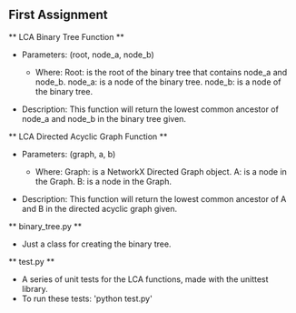 ## First Assignment
** LCA Binary Tree Function **
* Parameters: (root, node_a, node_b)
  * Where:
           Root: is the root of the binary tree that contains node_a and node_b.
           node_a: is a node of the binary tree.
           node_b: is a node of the binary tree.

* Description: This function will return the lowest common ancestor of node_a and node_b in the binary tree given.


** LCA Directed Acyclic Graph Function **
* Parameters: (graph, a, b)
  * Where:
          Graph: is a NetworkX Directed Graph object.
          A: is a node in the Graph.
          B: is a node in the Graph.

* Description: This function will return the lowest common ancestor of A and B in the directed acyclic graph given.

** binary_tree.py **
* Just a class for creating the binary tree.

** test.py **
* A series of unit tests for the LCA functions, made with the unittest library.
* To run these tests: 'python test.py'
